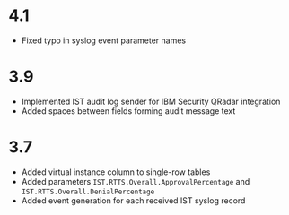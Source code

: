 # 4.1

-   Fixed typo in syslog event parameter names

# 3.9

-   Implemented IST audit log sender for IBM Security QRadar integration
-   Added spaces between fields forming audit message text

# 3.7

-   Added virtual instance column to single-row tables
-   Added parameters `IST.RTTS.Overall.ApprovalPercentage` and `IST.RTTS.Overall.DenialPercentage`
-   Added event generation for each received IST syslog record
